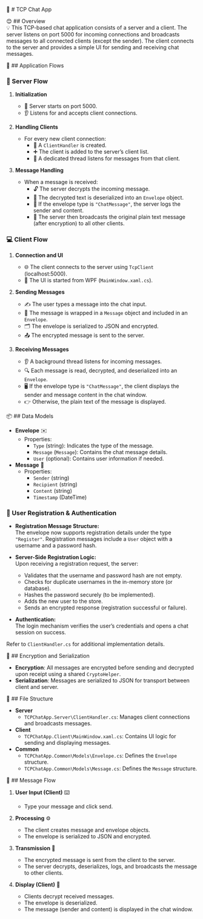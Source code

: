 🚀 # TCP Chat App

😊 ## Overview  
💡 This TCP-based chat application consists of a server and a client. The server listens on port 5000 for incoming connections and broadcasts messages to all connected clients (except the sender). The client connects to the server and provides a simple UI for sending and receiving chat messages.

🔄 ## Application Flows

### 🚀 Server Flow

1. **Initialization**

   - 🔌 Server starts on port 5000.
   - 👂 Listens for and accepts client connections.

2. **Handling Clients**

   - For every new client connection:
     - 📡 A `ClientHandler` is created.
     - ➕ The client is added to the server’s client list.
     - 🧵 A dedicated thread listens for messages from that client.

3. **Message Handling**
   - When a message is received:
     - 🔓 The server decrypts the incoming message.
     - 📨 The decrypted text is deserialized into an `Envelope` object.
     - 📝 If the envelope type is `"ChatMessage"`, the server logs the sender and content.
     - 📢 The server then broadcasts the original plain text message (after encryption) to all other clients.

### 💻 Client Flow

1. **Connection and UI**

   - 🌐 The client connects to the server using `TcpClient` (localhost:5000).
   - 🎨 The UI is started from WPF (`MainWindow.xaml.cs`).

2. **Sending Messages**

   - ✍️ The user types a message into the chat input.
   - 💬 The message is wrapped in a `Message` object and included in an `Envelope`.
   - 🗂️ The envelope is serialized to JSON and encrypted.
   - 📤 The encrypted message is sent to the server.

3. **Receiving Messages**
   - 👂 A background thread listens for incoming messages.
   - 🔍 Each message is read, decrypted, and deserialized into an `Envelope`.
   - 🖥️ If the envelope type is `"ChatMessage"`, the client displays the sender and message content in the chat window.
   - 👉 Otherwise, the plain text of the message is displayed.

📦 ## Data Models

- **Envelope** ✉️
  - Properties:
    - `Type` (string): Indicates the type of the message.
    - `Message` (`Message`): Contains the chat message details.
    - `User` (optional): Contains user information if needed.
- **Message** 💬
  - Properties:
    - `Sender` (string)
    - `Recipient` (string)
    - `Content` (string)
    - `Timestamp` (DateTime)

### 📝 User Registration & Authentication

- **Registration Message Structure:**  
  The envelope now supports registration details under the type `"Register"`. Registration messages include a `User` object with a username and a password hash.

- **Server-Side Registration Logic:**  
  Upon receiving a registration request, the server:

  - Validates that the username and password hash are not empty.
  - Checks for duplicate usernames in the in-memory store (or database).
  - Hashes the password securely (to be implemented).
  - Adds the new user to the store.
  - Sends an encrypted response (registration successful or failure).

- **Authentication:**  
  The login mechanism verifies the user’s credentials and opens a chat session on success.

Refer to `ClientHandler.cs` for additional implementation details.

🔐 ## Encryption and Serialization

- **Encryption**: All messages are encrypted before sending and decrypted upon receipt using a shared `CryptoHelper`.
- **Serialization**: Messages are serialized to JSON for transport between client and server.

📁 ## File Structure

- **Server**
  - `TCPChatApp.Server\ClientHandler.cs`: Manages client connections and broadcasts messages.
- **Client**
  - `TCPChatApp.Client\MainWindow.xaml.cs`: Contains UI logic for sending and displaying messages.
- **Common**
  - `TCPChatApp.Common\Models\Envelope.cs`: Defines the `Envelope` structure.
  - `TCPChatApp.Common\Models\Message.cs`: Defines the `Message` structure.

🔄 ## Message Flow

1. **User Input (Client)** ⌨️

   - Type your message and click send.

2. **Processing** ⚙️

   - The client creates message and envelope objects.
   - The envelope is serialized to JSON and encrypted.

3. **Transmission** 🚀

   - The encrypted message is sent from the client to the server.
   - The server decrypts, deserializes, logs, and broadcasts the message to other clients.

4. **Display (Client)** 👀
   - Clients decrypt received messages.
   - The envelope is deserialized.
   - The message (sender and content) is displayed in the chat window.
